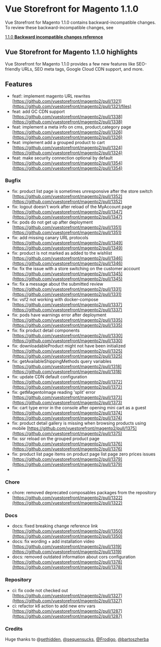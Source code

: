 # Vue Storefront for Magento 1.1.0

Vue Storefront for Magento 1.1.0 contains backward-incompatible changes. To review these backward-incompatible changes, see

[1.1.0 **Backward incompatible changes reference** ](./1.1.0-bic.md)

## Vue Storefront for Magento 1.1.0 highlights

Vue Storefront for Magento 1.1.0 provides a few new features like SEO-friendly URLs, SEO meta tags, Google Cloud CDN support, and more.

## Features

- feat!: implement magento URL rewrites [https://github.com/vuestorefront/magento2/pull/1321](https://github.com/vuestorefront/magento2/pull/1321/files)
- feat: add GC CDN support [https://github.com/vuestorefront/magento2/pull/1338](https://github.com/vuestorefront/magento2/pull/1338)
- feat: implement a meta info on cms, product,category page [https://github.com/vuestorefront/magento2/pull/1326](https://github.com/vuestorefront/magento2/pull/1326)
- feat: implement add a grouped product to cart [https://github.com/vuestorefront/magento2/pull/1324](https://github.com/vuestorefront/magento2/pull/1324)
- feat: make security connection optional by default [https://github.com/vuestorefront/magento2/pull/1354](https://github.com/vuestorefront/magento2/pull/1354)

### Bugfix

- fix: product list page is sometimes unresponsive after the store switch [https://github.com/vuestorefront/magento2/pull/1352](https://github.com/vuestorefront/magento2/pull/1352)
- fix: logout doesn't work after reload of the MyAccount page [https://github.com/vuestorefront/magento2/pull/1347](https://github.com/vuestorefront/magento2/pull/1347)
- fix: pods do not get up after deployment [https://github.com/vuestorefront/magento2/pull/1351](https://github.com/vuestorefront/magento2/pull/1351)
- fix: add missing canary URL protocols [https://github.com/vuestorefront/magento2/pull/1349](https://github.com/vuestorefront/magento2/pull/1349)
- fix: product is not marked as added to the wishlist [https://github.com/vuestorefront/magento2/pull/1346](https://github.com/vuestorefront/magento2/pull/1346)
- fix: fix the issue with a store switching on the customer account [https://github.com/vuestorefront/magento2/pull/1345](https://github.com/vuestorefront/magento2/pull/1345)
- fix: fix a message about the submitted review [https://github.com/vuestorefront/magento2/pull/1331](https://github.com/vuestorefront/magento2/pull/1331)
- fix: vsf2 not working with docker-compose [https://github.com/vuestorefront/magento2/pull/1337](https://github.com/vuestorefront/magento2/pull/1337)
- fix: pods have warnings error after deployment [https://github.com/vuestorefront/magento2/pull/1335](https://github.com/vuestorefront/magento2/pull/1335)
- fix: fix product detail components [https://github.com/vuestorefront/magento2/pull/1330](https://github.com/vuestorefront/magento2/pull/1330)
- fix: downloadableProduct might not have been initialized [https://github.com/vuestorefront/magento2/pull/1325](https://github.com/vuestorefront/magento2/pull/1325)
- fix: getAvailableShippingMethods query variables [https://github.com/vuestorefront/magento2/pull/1318](https://github.com/vuestorefront/magento2/pull/1318)
- fix: update CDN default configuration [https://github.com/vuestorefront/magento2/pull/1372](https://github.com/vuestorefront/magento2/pull/1372)
- fix: getMagentoImage reading 'split' error [https://github.com/vuestorefront/magento2/pull/1373](https://github.com/vuestorefront/magento2/pull/1373)
- fix: cart type error in the console after opening mini cart as a guest [https://github.com/vuestorefront/magento2/pull/1374](https://github.com/vuestorefront/magento2/pull/1374)
- fix: product detail gallery is missing when browsing products using mobile [https://github.com/vuestorefront/magento2/pull/1375](https://github.com/vuestorefront/magento2/pull/1375)
- fix: ssr reload on the grouped product page [https://github.com/vuestorefront/magento2/pull/1376](https://github.com/vuestorefront/magento2/pull/1376)
- fix: product list page items on product page list page zero prices issues [https://github.com/vuestorefront/magento2/pull/1379](https://github.com/vuestorefront/magento2/pull/1379)
-
### Chore

- chore: removed deprecated composables packages from the repository [https://github.com/vuestorefront/magento2/pull/1322](https://github.com/vuestorefront/magento2/pull/1322)

### Docs

- docs: fixed breaking change reference link [https://github.com/vuestorefront/magento2/pull/1350](https://github.com/vuestorefront/magento2/pull/1350)
- docs: fix wording + add installation video [https://github.com/vuestorefront/magento2/pull/1319](https://github.com/vuestorefront/magento2/pull/1319)
- docs: removed outdated information about cors configuration [https://github.com/vuestorefront/magento2/pull/1378](https://github.com/vuestorefront/magento2/pull/1378)

### Repository

- ci: fix code not checked out [https://github.com/vuestorefront/magento2/pull/1327](https://github.com/vuestorefront/magento2/pull/1327)
- ci: refactor k6 action to add new env vars [https://github.com/vuestorefront/magento2/pull/1287](https://github.com/vuestorefront/magento2/pull/1287)

### Credits

Huge thanks to @[sethidden](https://github.com/sethidden), [@sequensucks](https://github.com/sequensucks), [@Frodigo](https://github.com/Frodigo), [@bartoszherba](https://github.com/bartoszherba)
